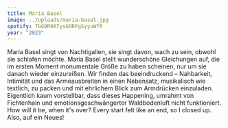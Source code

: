 ```yaml
---
title: Maria Basel
image: ../uploads/maria-basel.jpg
spotify: 7bG0R0A7ysGORFgSyyuWfR
year: "2023"
---
```

Maria Basel singt von Nachtigallen, sie singt davon, wach zu sein, obwohl sie schlafen möchte. Maria Basel stellt wunderschöne Gleichungen auf, die im ersten Moment monumentale Größe zu haben scheinen, nur um sie danach wieder einzureißen. Wir finden das beeindruckend – Nahbarkeit, Intimität und das Armeausbreiten in einen Nebensatz, musikalisch wie textlich, zu packen und mit ehrlichem Blick zum Armdrücken einzuladen. Eigentlich kaum vorstellbar, dass dieses Happening, umrahmt von Fichtenhain und emotionsgeschwängerter Waldbodenluft nicht funktioniert. How will it be, when it's over? Every start felt like an end, so I closed up. Also, auf ein Neues!
